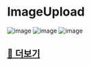 # ImageUpload

![image](https://github.com/eun-jin0910/ImageUpload/assets/116133485/2584f873-ee11-4df5-9b29-9e8f320a556f)
![image](https://github.com/eun-jin0910/ImageUpload/assets/116133485/3139947f-e416-48ab-92df-5933dcc17308)
![image](https://github.com/eun-jin0910/ImageUpload/assets/116133485/7efceed4-0eb2-42ea-9ec0-d1220fd1a503)


<h2><a href="https://ej-development-note.tistory.com/126">💌 더보기</a></h2><br><br>
